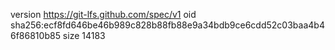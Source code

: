 version https://git-lfs.github.com/spec/v1
oid sha256:ecf8fd646be46b989c828b88fb88e9a34bdb9ce6cdd52c03baa4b46f86810b85
size 14183
